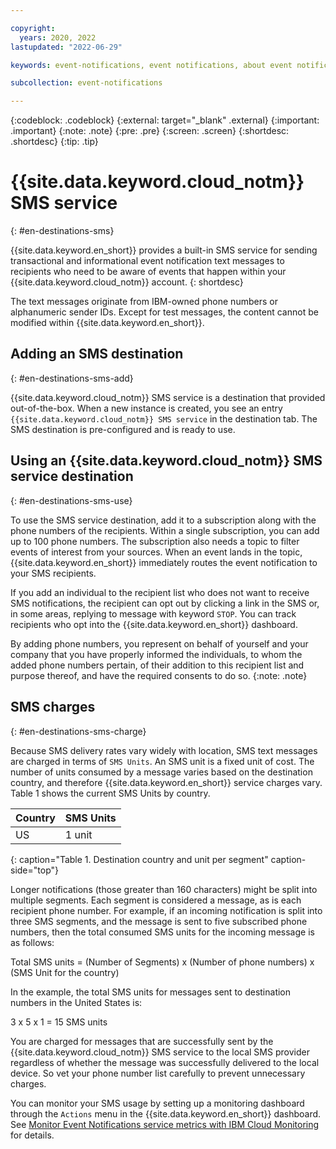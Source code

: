 ```yaml
---

copyright:
  years: 2020, 2022
lastupdated: "2022-06-29"

keywords: event-notifications, event notifications, about event notifications, destinations, email

subcollection: event-notifications

---
```


{:codeblock: .codeblock}
{:external: target="_blank" .external}
{:important: .important}
{:note: .note}
{:pre: .pre}
{:screen: .screen}
{:shortdesc: .shortdesc}
{:tip: .tip}

# {{site.data.keyword.cloud_notm}} SMS service
{: #en-destinations-sms}

{{site.data.keyword.en_short}} provides a built-in SMS service for sending transactional and informational event notification text messages to recipients who need to be aware of events that happen within your {{site.data.keyword.cloud_notm}} account.
{: shortdesc}

The text messages originate from IBM-owned phone numbers or alphanumeric sender IDs. Except for test messages, the content cannot be modified within {{site.data.keyword.en_short}}.

## Adding an SMS destination
{: #en-destinations-sms-add}

{{site.data.keyword.cloud_notm}} SMS service is a destination that provided out-of-the-box. When a new instance is created, you see an entry `{{site.data.keyword.cloud_notm}} SMS service` in the destination tab. The SMS destination is pre-configured and is ready to use.

## Using an {{site.data.keyword.cloud_notm}} SMS service destination
{: #en-destinations-sms-use}

To use the SMS service destination, add it to a subscription along with the phone numbers of the recipients. Within a single subscription, you can add up to 100 phone numbers. The subscription also needs a topic to filter events of interest from your sources. When an event lands in the topic, {{site.data.keyword.en_short}} immediately routes the event notification to your SMS recipients. 

If you add an individual to the recipient list who does not want to receive SMS notifications, the recipient can opt out by clicking a link in the SMS or, in some areas, replying to message with keyword `STOP`. You can track recipients who opt into the {{site.data.keyword.en_short}} dashboard.

By adding phone numbers, you represent on behalf of yourself and your company that you have properly informed the individuals, to whom the added phone numbers pertain, of their addition to this recipient list and purpose thereof, and have the required consents to do so.
{:note: .note}

## SMS charges
{: #en-destinations-sms-charge}

Because SMS delivery rates vary widely with location, SMS text messages are charged in terms of `SMS Units`. An SMS unit is a fixed unit of cost. The number of units consumed by a message varies based on the destination country, and therefore {{site.data.keyword.en_short}} service charges vary. Table 1 shows the current SMS Units by country.

| Country   | SMS Units|
|-------------|-------------|
| US| 1 unit|
{: caption="Table 1. Destination country and unit per segment" caption-side="top"}

Longer notifications (those greater than 160 characters) might be split into multiple segments. Each segment is considered a message, as is each recipient phone number. For example, if an incoming notification is split into three SMS segments, and the message is sent to five subscribed phone numbers, then the total consumed SMS units for the incoming message is as follows:

Total SMS units = (Number of Segments) x (Number of phone numbers) x (SMS Unit for the country)

In the example, the total SMS units for messages sent to destination numbers in the United States is:

3 x 5 x 1 = 15 SMS units

You are charged for messages that are successfully sent by the {{site.data.keyword.cloud_notm}} SMS service to the local SMS provider regardless of whether the message was successfully delivered to the local device. So vet your phone number list carefully to prevent unnecessary charges.

You can monitor your SMS usage by setting up a monitoring dashboard through the `Actions` menu in the {{site.data.keyword.en_short}} dashboard. See [Monitor Event Notifications service metrics with IBM Cloud Monitoring](/docs/event-notifications?topic=event-notifications-en-monitoring) for details.

